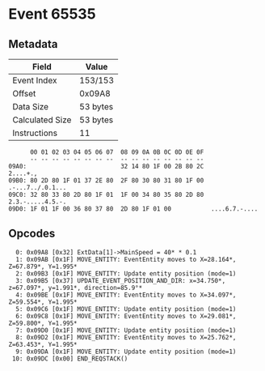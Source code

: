 # Event 65535

## Metadata

| Field           | Value    |
|-----------------|----------|
| Event Index     | 153/153  |
| Offset          | 0x09A8   |
| Data Size       | 53 bytes |
| Calculated Size | 53 bytes |
| Instructions    | 11       |

```
      00 01 02 03 04 05 06 07  08 09 0A 0B 0C 0D 0E 0F
      -- -- -- -- -- -- -- --  -- -- -- -- -- -- -- --
09A0:                          32 14 80 1F 00 2B 80 2C          2....+.,
09B0: 80 2D 80 1F 01 37 2E 80  2F 80 30 80 31 80 1F 00  .-...7../.0.1...
09C0: 32 80 33 80 2D 80 1F 01  1F 00 34 80 35 80 2D 80  2.3.-.....4.5.-.
09D0: 1F 01 1F 00 36 80 37 80  2D 80 1F 01 00           ....6.7.-....   
```

## Opcodes

```
  0: 0x09A8 [0x32] ExtData[1]->MainSpeed = 40* * 0.1
  1: 0x09AB [0x1F] MOVE_ENTITY: EventEntity moves to X=28.164*, Z=67.879*, Y=1.995*
  2: 0x09B3 [0x1F] MOVE_ENTITY: Update entity position (mode=1)
  3: 0x09B5 [0x37] UPDATE_EVENT_POSITION_AND_DIR: x=34.750*, z=67.097*, y=1.991*, direction=85.9°*
  4: 0x09BE [0x1F] MOVE_ENTITY: EventEntity moves to X=34.097*, Z=59.554*, Y=1.995*
  5: 0x09C6 [0x1F] MOVE_ENTITY: Update entity position (mode=1)
  6: 0x09C8 [0x1F] MOVE_ENTITY: EventEntity moves to X=29.081*, Z=59.800*, Y=1.995*
  7: 0x09D0 [0x1F] MOVE_ENTITY: Update entity position (mode=1)
  8: 0x09D2 [0x1F] MOVE_ENTITY: EventEntity moves to X=25.762*, Z=63.453*, Y=1.995*
  9: 0x09DA [0x1F] MOVE_ENTITY: Update entity position (mode=1)
 10: 0x09DC [0x00] END_REQSTACK()
```
